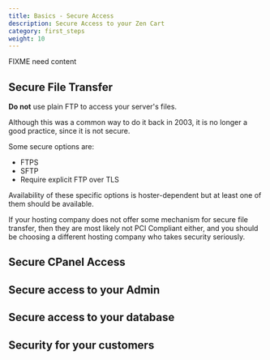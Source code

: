 ```yaml
---
title: Basics - Secure Access 
description: Secure Access to your Zen Cart 
category: first_steps
weight: 10
---
```


FIXME need content

## Secure File Transfer 

**Do not** use plain FTP to access your server's files.  

Although this was a common way to do it back in 2003, it is no longer a good practice, since it is not secure. 

Some secure options are:
- FTPS
- SFTP
- Require explicit FTP over TLS

Availability of these specific options is hoster-dependent but at least one
of them should be available. 

If your hosting company does not offer some mechanism for secure file transfer, then they are most likely not PCI Compliant either, and you should be choosing a different hosting company who takes security seriously.


## Secure CPanel Access 

## Secure access to your Admin

## Secure access to your database 

## Security for your customers 


